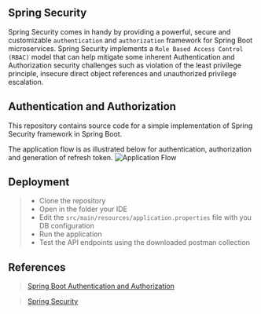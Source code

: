 ## Spring Security
Spring Security comes in handy by providing a powerful, secure and customizable `authentication` and `authorization` framework for Spring Boot microservices. Spring Security implements a `Role Based Access Control (RBAC)` model that can help mitigate some inherent Authentication and Authorization security challenges such as violation of the least privilege principle, insecure direct object references and unauthorized privilege escalation.
## Authentication and Authorization
This repository contains source code for a simple implementation of Spring Security framework in Spring Boot.

The application flow is as illustrated below for authentication, authorization and generation of refresh token.
![Application Flow](https://bmacharia.com/wp-content/uploads/2022/05/combined_flow.png)

## Deployment
> - Clone the repository
> - Open in the folder your IDE
> - Edit the `src/main/resources/application.properties` file with you DB configuration
> - Run the application
> - Test the API endpoints using the downloaded postman collection
## References
> [Spring Boot Authentication and Authorization](https://bmacharia.com/2022/05/17/spring-boot-authentication-and-authorization/)

>  [Spring Security](https://spring.io/projects/spring-security)
